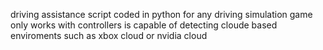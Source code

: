 driving assistance script coded in python for any driving simulation game only works with controllers is capable of detecting cloude based enviroments such as xbox cloud or nvidia cloud
